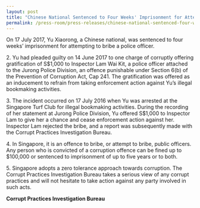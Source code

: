 ```yaml
---
layout: post
title: "Chinese National Sentenced to Four Weeks' Imprisonment for Attempted Bribery"
permalink: /press-room/press-releases/chinese-national-sentenced-four-weeks'-imprisonment-attempted-bribery/
---
```


On 17 July 2017, Yu Xiaorong, a Chinese national, was sentenced to four weeks’ imprisonment for attempting to bribe a police officer.

2\. Yu had pleaded guilty on 14 June 2017 to one charge of corruptly offering gratification of S$1,000 to Inspector Lam Wai Kit, a police officer attached to the Jurong Police Division, an offence punishable under Section 6(b) of the Prevention of Corruption Act, Cap 241. The gratification was offered as an inducement to refrain from taking enforcement action against Yu’s illegal bookmaking activities.

3\. The incident occurred on 17 July 2016 when Yu was arrested at the Singapore Turf Club for illegal bookmaking activities. During the recording of her statement at Jurong Police Division, Yu offered S$1,000 to Inspector Lam to give her a chance and cease enforcement action against her. Inspector Lam rejected the bribe, and a report was subsequently made with the Corrupt Practices Investigation Bureau.

4\. In Singapore, it is an offence to bribe, or attempt to bribe, public officers. Any person who is convicted of a corruption offence can be fined up to $100,000 or sentenced to imprisonment of up to five years or to both.

5\. Singapore adopts a zero tolerance approach towards corruption. The Corrupt Practices Investigation Bureau takes a serious view of any corrupt practices and will not hesitate to take action against any party involved in such acts.

**Corrupt Practices Investigation Bureau**
